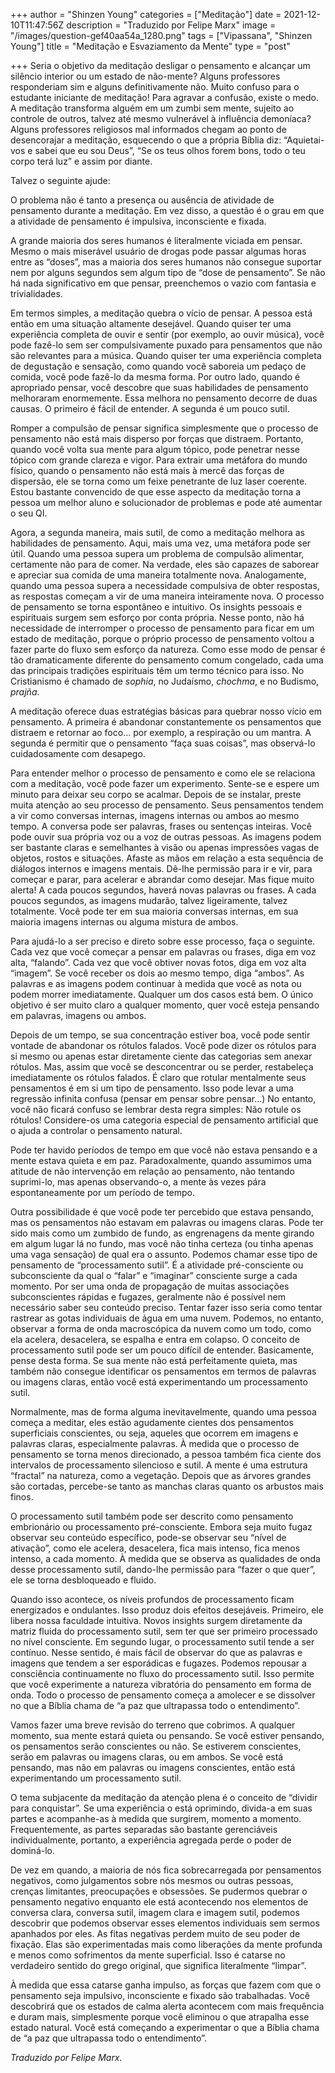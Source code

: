+++
author = "Shinzen Young"
categories = ["Meditação"]
date = 2021-12-10T11:47:56Z
description = "Traduzido por Felipe Marx"
image = "/images/question-gef40aa54a_1280.png"
tags = ["Vipassana", "Shinzen Young"]
title = "Meditação e Esvaziamento da Mente"
type = "post"

+++
Seria o objetivo da meditação desligar o pensamento e alcançar um silêncio interior ou um estado de não-mente? Alguns professores responderiam sim e alguns definitivamente não. Muito confuso para o estudante iniciante de meditação! Para agravar a confusão, existe o medo. A meditação transforma alguém em um zumbi sem mente, sujeito ao controle de outros, talvez até mesmo vulnerável à influência demoníaca? Alguns professores religiosos mal informados chegam ao ponto de desencorajar a meditação, esquecendo o que a própria Bíblia diz: “Aquietai-vos e sabei que eu sou Deus”, “Se os teus olhos forem bons, todo o teu corpo terá luz” e assim por diante.

Talvez o seguinte ajude:

O problema não é tanto a presença ou ausência de atividade de pensamento durante a meditação. Em vez disso, a questão é o grau em que a atividade de pensamento é impulsiva, inconsciente e fixada.

A grande maioria dos seres humanos é literalmente viciada em pensar. Mesmo o mais miserável usuário de drogas pode passar algumas horas entre as “doses”, mas a maioria dos seres humanos não consegue suportar nem por alguns segundos sem algum tipo de “dose de pensamento”. Se não há nada significativo em que pensar, preenchemos o vazio com fantasia e trivialidades.

Em termos simples, a meditação quebra o vício de pensar. A pessoa está então em uma situação altamente desejável. Quando quiser ter uma experiência completa de ouvir e sentir (por exemplo, ao ouvir música), você pode fazê-lo sem ser compulsivamente puxado para pensamentos que não são relevantes para a música. Quando quiser ter uma experiência completa de degustação e sensação, como quando você saboreia um pedaço de comida, você pode fazê-lo da mesma forma. Por outro lado, quando é apropriado pensar, você descobre que suas habilidades de pensamento melhoraram enormemente. Essa melhora no pensamento decorre de duas causas. O primeiro é fácil de entender. A segunda é um pouco sutil.

Romper a compulsão de pensar significa simplesmente que o processo de pensamento não está mais disperso por forças que distraem. Portanto, quando você volta sua mente para algum tópico, pode penetrar nesse tópico com grande clareza e vigor. Para extrair uma metáfora do mundo físico, quando o pensamento não está mais à mercê das forças de dispersão, ele se torna como um feixe penetrante de luz laser coerente. Estou bastante convencido de que esse aspecto da meditação torna a pessoa um melhor aluno e solucionador de problemas e pode até aumentar o seu QI.

Agora, a segunda maneira, mais sutil, de como a meditação melhora as habilidades de pensamento. Aqui, mais uma vez, uma metáfora pode ser útil. Quando uma pessoa supera um problema de compulsão alimentar, certamente não para de comer. Na verdade, eles são capazes de saborear e apreciar sua comida de uma maneira totalmente nova. Analogamente, quando uma pessoa supera a necessidade compulsiva de obter respostas, as respostas começam a vir de uma maneira inteiramente nova. O processo de pensamento se torna espontâneo e intuitivo. Os insights pessoais e espirituais surgem sem esforço por conta própria. Nesse ponto, não há necessidade de interromper o processo de pensamento para ficar em um estado de meditação, porque o próprio processo de pensamento voltou a fazer parte do fluxo sem esforço da natureza. Como esse modo de pensar é tão dramaticamente diferente do pensamento comum congelado, cada uma das principais tradições espirituais têm um termo técnico para isso. No Cristianismo é chamado de _sophia_, no Judaísmo, _chochma_, e no Budismo, _prajña_.

A meditação oferece duas estratégias básicas para quebrar nosso vício em pensamento. A primeira é abandonar constantemente os pensamentos que distraem e retornar ao foco… por exemplo, a respiração ou um mantra. A segunda é permitir que o pensamento “faça suas coisas”, mas observá-lo cuidadosamente com desapego.

Para entender melhor o processo de pensamento e como ele se relaciona com a meditação, você pode fazer um experimento. Sente-se e espere um minuto para deixar seu corpo se acalmar. Depois de se instalar, preste muita atenção ao seu processo de pensamento. Seus pensamentos tendem a vir como conversas internas, imagens internas ou ambos ao mesmo tempo. A conversa pode ser palavras, frases ou sentenças inteiras. Você pode ouvir sua própria voz ou a voz de outras pessoas. As imagens podem ser bastante claras e semelhantes à visão ou apenas impressões vagas de objetos, rostos e situações. Afaste as mãos em relação a esta sequência de diálogos internos e imagens mentais. Dê-lhe permissão para ir e vir, para começar e parar, para acelerar e abrandar como desejar. Mas fique muito alerta! A cada poucos segundos, haverá novas palavras ou frases. A cada poucos segundos, as imagens mudarão, talvez ligeiramente, talvez totalmente. Você pode ter em sua maioria conversas internas, em sua maioria imagens internas ou alguma mistura de ambos.

Para ajudá-lo a ser preciso e direto sobre esse processo, faça o seguinte. Cada vez que você começar a pensar em palavras ou frases, diga em voz alta, “falando”. Cada vez que você obtiver novas fotos, diga em voz alta “imagem”. Se você receber os dois ao mesmo tempo, diga “ambos”. As palavras e as imagens podem continuar à medida que você as nota ou podem morrer imediatamente. Qualquer um dos casos está bem. O único objetivo é ser muito claro a qualquer momento, quer você esteja pensando em palavras, imagens ou ambos.

Depois de um tempo, se sua concentração estiver boa, você pode sentir vontade de abandonar os rótulos falados. Você pode dizer os rótulos para si mesmo ou apenas estar diretamente ciente das categorias sem anexar rótulos. Mas, assim que você se desconcentrar ou se perder, restabeleça imediatamente os rótulos falados. É claro que rotular mentalmente seus pensamentos é em si um tipo de pensamento. Isso pode levar a uma regressão infinita confusa (pensar em pensar sobre pensar…) No entanto, você não ficará confuso se lembrar desta regra simples: Não rotule os rótulos! Considere-os uma categoria especial de pensamento artificial que o ajuda a controlar o pensamento natural.

Pode ter havido períodos de tempo em que você não estava pensando e a mente estava quieta e em paz. Paradoxalmente, quando assumimos uma atitude de não intervenção em relação ao pensamento, não tentando suprimi-lo, mas apenas observando-o, a mente às vezes pára espontaneamente por um período de tempo.

Outra possibilidade é que você pode ter percebido que estava pensando, mas os pensamentos não estavam em palavras ou imagens claras. Pode ter sido mais como um zumbido de fundo, as engrenagens da mente girando em algum lugar lá no fundo, mas você não tinha certeza (ou tinha apenas uma vaga sensação) de qual era o assunto. Podemos chamar esse tipo de pensamento de “processamento sutil”. É a atividade pré-consciente ou subconsciente da qual o “falar” e “imaginar” consciente surge a cada momento. Por ser uma onda de propagação de muitas associações subconscientes rápidas e fugazes, geralmente não é possível nem necessário saber seu conteúdo preciso. Tentar fazer isso seria como tentar rastrear as gotas individuais de água em uma nuvem. Podemos, no entanto, observar a forma de onda macroscópica da nuvem como um todo, como ela acelera, desacelera, se espalha e entra em colapso. O conceito de processamento sutil pode ser um pouco difícil de entender. Basicamente, pense desta forma. Se sua mente não está perfeitamente quieta, mas também não consegue identificar os pensamentos em termos de palavras ou imagens claras, então você está experimentando um processamento sutil.

Normalmente, mas de forma alguma inevitavelmente, quando uma pessoa começa a meditar, eles estão agudamente cientes dos pensamentos superficiais conscientes, ou seja, aqueles que ocorrem em imagens e palavras claras, especialmente palavras. À medida que o processo de pensamento se torna menos direcionado, a pessoa também fica ciente dos intervalos de processamento silencioso e sutil. A mente é uma estrutura “fractal” na natureza, como a vegetação. Depois que as árvores grandes são cortadas, percebe-se tanto as manchas claras quanto os arbustos mais finos.

O processamento sutil também pode ser descrito como pensamento embrionário ou processamento pré-consciente. Embora seja muito fugaz observar seu conteúdo específico, pode-se observar seu “nível de ativação”, como ele acelera, desacelera, fica mais intenso, fica menos intenso, a cada momento. À medida que se observa as qualidades de onda desse processamento sutil, dando-lhe permissão para “fazer o que quer”, ele se torna desbloqueado e fluido.

Quando isso acontece, os níveis profundos de processamento ficam energizados e ondulantes. Isso produz dois efeitos desejáveis. Primeiro, ele libera nossa faculdade intuitiva. Novos insights surgem diretamente da matriz fluida do processamento sutil, sem ter que ser primeiro processado no nível consciente. Em segundo lugar, o processamento sutil tende a ser contínuo. Nesse sentido, é mais fácil de observar do que as palavras e imagens que tendem a ser esporádicas e fugazes. Podemos repousar a consciência continuamente no fluxo do processamento sutil. Isso permite que você experimente a natureza vibratória do pensamento em forma de onda. Todo o processo de pensamento começa a amolecer e se dissolver no que a Bíblia chama de “a paz que ultrapassa todo o entendimento”.

Vamos fazer uma breve revisão do terreno que cobrimos. A qualquer momento, sua mente estará quieta ou pensando. Se você estiver pensando, os pensamentos serão conscientes ou não. Se estiverem conscientes, serão em palavras ou imagens claras, ou em ambos. Se você está pensando, mas não em palavras ou imagens conscientes, então está experimentando um processamento sutil.

O tema subjacente da meditação da atenção plena é o conceito de “dividir para conquistar”. Se uma experiência o está oprimindo, divida-a em suas partes e acompanhe-as à medida que surgirem, momento a momento. Frequentemente, as partes separadas são bastante gerenciáveis individualmente, portanto, a experiência agregada perde o poder de dominá-lo.

De vez em quando, a maioria de nós fica sobrecarregada por pensamentos negativos, como julgamentos sobre nós mesmos ou outras pessoas, crenças limitantes, preocupações e obsessões. Se pudermos quebrar o pensamento negativo enquanto ele está acontecendo nos elementos de conversa clara, conversa sutil, imagem clara e imagem sutil, podemos descobrir que podemos observar esses elementos individuais sem sermos apanhados por eles. As fitas negativas perdem muito de seu poder de fixação. Elas são experimentadas mais como liberações da mente profunda e menos como sofrimentos da mente superficial. Isso é catarse no verdadeiro sentido do grego original, que significa literalmente “limpar”.

À medida que essa catarse ganha impulso, as forças que fazem com que o pensamento seja impulsivo, inconsciente e fixado são trabalhadas. Você descobrirá que os estados de calma alerta acontecem com mais frequência e duram mais, simplesmente porque você eliminou o que atrapalha esse estado natural. Você está começando a experimentar o que a Bíblia chama de “a paz que ultrapassa todo o entendimento”.

_Traduzido por Felipe Marx._